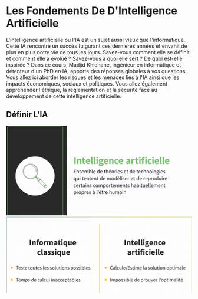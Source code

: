 # Les Fondements De D'Intelligence Artificielle
L'intelligence artificielle ou l'IA est un sujet aussi vieux que l'informatique. Cette IA rencontre un succès fulgurant ces dernières années et envahit de plus en plus notre vie de tous les jours. Savez-vous comment elle se définit et comment elle a évolué ? Savez-vous à quoi elle sert ? De quoi est-elle inspirée ? Dans ce cours, Madjid Khichane, ingénieur en informatique et détenteur d'un PhD en IA, apporte des réponses globales à vos questions. Vous allez ici aborder les risques et les menaces liés à l'IA ainsi que les impacts économiques, sociaux et politiques. Vous allez également appréhender l'éthique, la réglementation et la sécurité face au développement de cette intelligence artificielle.

## Définir L'IA
![definierIA](images/definirIA.png)
![definiria](images/definirIA2.png)